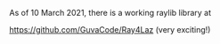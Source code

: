 As of 10 March 2021, there is a working raylib library at

https://github.com/GuvaCode/Ray4Laz  (very exciting!)


